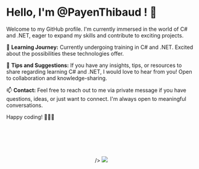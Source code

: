 # Hello, I'm @PayenThibaud ! 👋

Welcome to my GitHub profile. I'm currently immersed in the world of C# and .NET, eager to expand my skills and contribute to exciting projects.

🌱 **Learning Journey:** Currently undergoing training in C# and .NET. Excited about the possibilities these technologies offer.

👀 **Tips and Suggestions:** If you have any insights, tips, or resources to share regarding learning C# and .NET, I would love to hear from you! Open to collaboration and knowledge-sharing.

📫 **Contact:** Feel free to reach out to me via private message if you have questions, ideas, or just want to connect. I'm always open to meaningful conversations.

Happy coding! 👨‍💻✨

<br><br>
</h2>
<br><br>
<div align="center"> 
<picture>
  <source
    srcset="https://github-readme-stats.vercel.app/api?username=PayenThibaud&show_icons=true&theme=dark&hide_border=true"
    media="(prefers-color-scheme: dark)"
  />
  <source
    srcset="https://github-readme-stats.vercel.app/api?username=PayenThibaud&show_icons=true&bg_color=3D516D&title_color=E0C4AE&text_color=ffffff&icon_color=E0C4AE"
    media="(prefers-color-scheme: light), (prefers-color-scheme: no-preference)"

    
  />
  <img src="(https://github-readme-stats.vercel.app/api?username=PayenThibaud&show_icons=true&bg_color=3D516D&title_color=DDC2AF&text_color=ffffff&icon_color=DDC2AF"/>
</picture>
</div>

<a>
